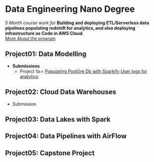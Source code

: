 # Data Engineering Nano Degree
_5 Month course work for_ __Building and deploying ETL/Serverless data pipelines populating redshift for analytics, and also deploying infrastructure as Code in AWS Cloud__.  
[More About the program](https://www.udacity.com/course/data-engineer-nanodegree--nd027)
## Project01: Data Modelling
* __Submissions__
  - Project 1a:< <a href="https://github.com/rv1448/Data-Engineering-Nano-Degree/tree/master/Project01.Submission">Populating PostGre Db with Sparkify User logs for analytics<a>
>
## Project02: Cloud Data Warehouses
* Submission
## Project03: Data Lakes with Spark
## Project04: Data Pipelines with AirFlow
## Project05: Capstone Project
